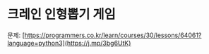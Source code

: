 # 크레인 인형뽑기 게임

문제: [https://programmers.co.kr/learn/courses/30/lessons/64061?language=python3](https://j.mp/3bg6UtK)
